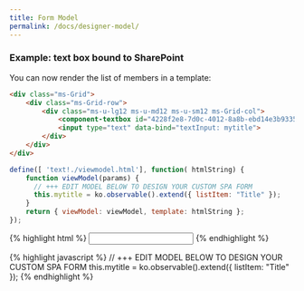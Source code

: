 ```yaml
---
title: Form Model
permalink: /docs/designer-model/
---
```


### Example: text box bound to SharePoint 

You can now render the list of members in a template:

```html
<div class="ms-Grid">
    <div class="ms-Grid-row">
        <div class="ms-u-lg12 ms-u-md12 ms-u-sm12 ms-Grid-col">
            <component-textbox id="4228f2e8-7d0c-4012-8a8b-ebd14e3b9335" params="'InternalName':'Title','Title':'Title','Description':'','MaxLength':255,'DefaultValue':null,'FieldTypeKind':2,'ReadOnlyField':false,'Required':true" class=""></component-textbox>
            <input type="text" data-bind="textInput: mytitle"> 
        </div>
    </div>
</div>
```

```javascript
define([ 'text!./viewmodel.html'], function( htmlString) {
    function viewModel(params) {
	  // +++ EDIT MODEL BELOW TO DESIGN YOUR CUSTOM SPA FORM
	  this.mytitle = ko.observable().extend({ listItem: "Title" });
	}
    return { viewModel: viewModel, template: htmlString };
});
```

{% highlight html %}
<input type="text" data-bind="textInput: mytitle"> 
{% endhighlight %}

{% highlight javascript %}
// +++ EDIT MODEL BELOW TO DESIGN YOUR CUSTOM SPA FORM
this.mytitle = ko.observable().extend({ listItem: "Title" });
{% endhighlight %}
